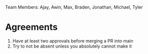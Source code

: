 Team Members: Ajay, Awin, Max, Braden, Jonathan, Michael, Tyler

# Agreements
1. Have at least two approvals before merging a PR into main
2. Try to not be absent unless you absolutely cannot make it
